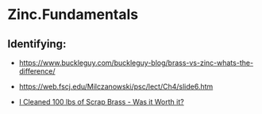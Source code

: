 # Zinc.Fundamentals
## Identifying:
- https://www.buckleguy.com/buckleguy-blog/brass-vs-zinc-whats-the-difference/
- https://web.fscj.edu/Milczanowski/psc/lect/Ch4/slide6.htm

- [I Cleaned 100 lbs of Scrap Brass - Was it Worth it?](https://youtu.be/0yXkEFba2CE)
